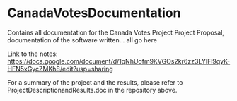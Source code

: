 # CanadaVotesDocumentation
Contains all documentation for the Canada Votes Project
Project Proposal, documentation of the software written... all go here

Link to the notes:
https://docs.google.com/document/d/1qNhUofm9KVGOs2kr6zz3LYlFl9qyK-HFN5xGycZMKh8/edit?usp=sharing

For a summary of the project and the results, please refer to ProjectDescriptionandResults.doc
in the repository above.
